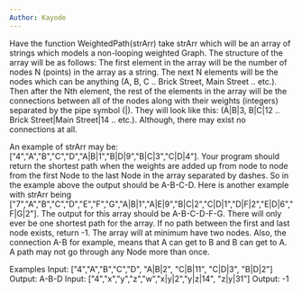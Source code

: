 ```yaml
---
Author: Kayode
---
```


Have the function WeightedPath(strArr) take strArr which will be an array of strings which models a non-looping weighted Graph. The structure of the array will be as follows: The first element in the array will be the number of nodes N (points) in the array as a string. The next N elements will be the nodes which can be anything (A, B, C .. Brick Street, Main Street .. etc.). Then after the Nth element, the rest of the elements in the array will be the connections between all of the nodes along with their weights (integers) separated by the pipe symbol (|). They will look like this: (A|B|3, B|C|12 .. Brick Street|Main Street|14 .. etc.). Although, there may exist no connections at all.

An example of strArr may be: ["4","A","B","C","D","A|B|1","B|D|9","B|C|3","C|D|4"]. Your program should return the shortest path when the weights are added up from node to node from the first Node to the last Node in the array separated by dashes. So in the example above the output should be A-B-C-D. Here is another example with strArr being ["7","A","B","C","D","E","F","G","A|B|1","A|E|9","B|C|2","C|D|1","D|F|2","E|D|6","F|G|2"]. The output for this array should be A-B-C-D-F-G. There will only ever be one shortest path for the array. If no path between the first and last node exists, return -1. The array will at minimum have two nodes. Also, the connection A-B for example, means that A can get to B and B can get to A. A path may not go through any Node more than once.

Examples
Input: ["4","A","B","C","D", "A|B|2", "C|B|11", "C|D|3", "B|D|2"]
Output: A-B-D
Input: ["4","x","y","z","w","x|y|2","y|z|14", "z|y|31"]
Output: -1
